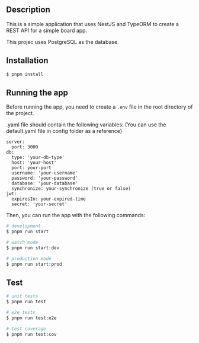 
## Description

This is a simple application that uses NestJS and TypeORM to create a REST API for a simple board app.

This projec uses PostgreSQL as the database.

## Installation

```bash
$ pnpm install
```

## Running the app

Before running the app, you need to create a `.env` file in the root directory of the project.

.yaml file should contain the following variables:
(You can use the default.yaml file in config folder as a reference)
```dotenv
server:
  port: 3000
db:
  type: 'your-db-type'
  host: 'your-host'
  port: your-port
  username: 'your-username'
  password: 'your-password'
  database: 'your-database'
  synchronize: your-synchronize (true or false)
jwt:
  expiresIn: your-expired-time
  secret: 'your-secret'
```

Then, you can run the app with the following commands:

```bash
# development
$ pnpm run start

# watch mode
$ pnpm run start:dev

# production mode
$ pnpm run start:prod
```

## Test

```bash
# unit tests
$ pnpm run test

# e2e tests
$ pnpm run test:e2e

# test coverage
$ pnpm run test:cov
```

